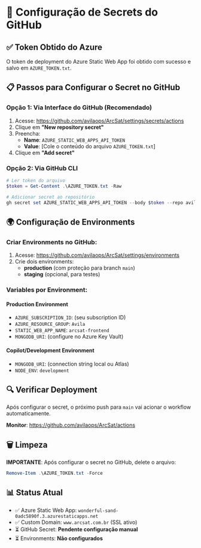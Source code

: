 # 🔐 Configuração de Secrets do GitHub

## ✅ Token Obtido do Azure

O token de deployment do Azure Static Web App foi obtido com sucesso e salvo em `AZURE_TOKEN.txt`.

## 📋 Passos para Configurar o Secret no GitHub

### Opção 1: Via Interface do GitHub (Recomendado)

1. Acesse: https://github.com/avilaops/ArcSat/settings/secrets/actions
2. Clique em **"New repository secret"**
3. Preencha:
   - **Name**: `AZURE_STATIC_WEB_APPS_API_TOKEN`
   - **Value**: [Cole o conteúdo do arquivo `AZURE_TOKEN.txt`]
4. Clique em **"Add secret"**

### Opção 2: Via GitHub CLI

```powershell
# Ler token do arquivo
$token = Get-Content .\AZURE_TOKEN.txt -Raw

# Adicionar secret ao repositório
gh secret set AZURE_STATIC_WEB_APPS_API_TOKEN --body $token --repo avilaops/ArcSat
```

## 🌍 Configuração de Environments

### Criar Environments no GitHub:

1. Acesse: https://github.com/avilaops/ArcSat/settings/environments
2. Crie dois environments:
   - **production** (com proteção para branch `main`)
   - **staging** (opcional, para testes)

### Variables por Environment:

#### Production Environment
- `AZURE_SUBSCRIPTION_ID`: (seu subscription ID)
- `AZURE_RESOURCE_GROUP`: `Avila`
- `STATIC_WEB_APP_NAME`: `arcsat-frontend`
- `MONGODB_URI`: (configure no Azure Key Vault)

#### Copilot/Development Environment
- `MONGODB_URI`: (connection string local ou Atlas)
- `NODE_ENV`: `development`

## 🔍 Verificar Deployment

Após configurar o secret, o próximo push para `main` vai acionar o workflow automaticamente.

**Monitor**: https://github.com/avilaops/ArcSat/actions

## 🗑️ Limpeza

**IMPORTANTE**: Após configurar o secret no GitHub, delete o arquivo:
```powershell
Remove-Item .\AZURE_TOKEN.txt -Force
```

## 📊 Status Atual

- ✅ Azure Static Web App: `wonderful-sand-0adc5890f.3.azurestaticapps.net`
- ✅ Custom Domain: `www.arcsat.com.br` (SSL ativo)
- ⏳ GitHub Secret: **Pendente configuração manual**
- ⏳ Environments: **Não configurados**
